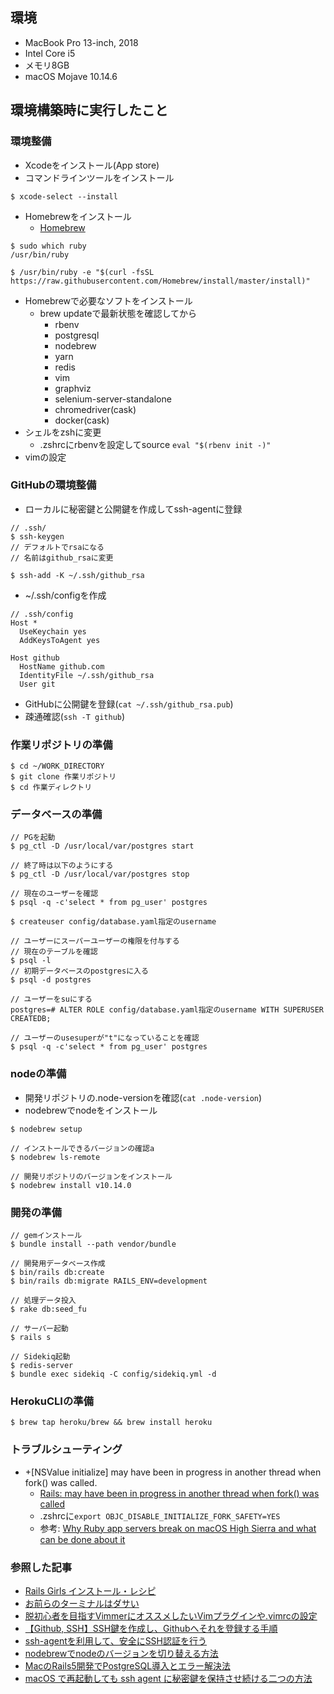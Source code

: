 ## 環境
- MacBook Pro 13-inch, 2018
- Intel Core i5
- メモリ8GB
- macOS Mojave 10.14.6

## 環境構築時に実行したこと
### 環境整備
- Xcodeをインストール(App store)
- コマンドラインツールをインストール

```shell
$ xcode-select --install
```

- Homebrewをインストール
  - [Homebrew](https://brew.sh/index_ja)

```shell
$ sudo which ruby
/usr/bin/ruby

$ /usr/bin/ruby -e "$(curl -fsSL https://raw.githubusercontent.com/Homebrew/install/master/install)"
```

- Homebrewで必要なソフトをインストール
  - brew updateで最新状態を確認してから
    - rbenv
    - postgresql
    - nodebrew
    - yarn
    - redis
    - vim
    - graphviz
    - selenium-server-standalone
    - chromedriver(cask)
    - docker(cask)
- シェルをzshに変更
  - .zshrcにrbenvを設定してsource `eval "$(rbenv init -)"`
- vimの設定

### GitHubの環境整備
- ローカルに秘密鍵と公開鍵を作成してssh-agentに登録

```shell
// .ssh/
$ ssh-keygen
// デフォルトでrsaになる
// 名前はgithub_rsaに変更

$ ssh-add -K ~/.ssh/github_rsa
```
- ~/.ssh/configを作成
```
// .ssh/config
Host *
  UseKeychain yes
  AddKeysToAgent yes

Host github
  HostName github.com
  IdentityFile ~/.ssh/github_rsa
  User git
```
- GitHubに公開鍵を登録(`cat ~/.ssh/github_rsa.pub`)
- 疎通確認(`ssh -T github`)

### 作業リポジトリの準備

```shell
$ cd ~/WORK_DIRECTORY
$ git clone 作業リポジトリ
$ cd 作業ディレクトリ
```

### データベースの準備

```
// PGを起動
$ pg_ctl -D /usr/local/var/postgres start

// 終了時は以下のようにする
$ pg_ctl -D /usr/local/var/postgres stop
```

```
// 現在のユーザーを確認
$ psql -q -c'select * from pg_user' postgres

$ createuser config/database.yaml指定のusername

// ユーザーにスーパーユーザーの権限を付与する
// 現在のテーブルを確認
$ psql -l
// 初期データベースのpostgresに入る
$ psql -d postgres

// ユーザーをsuにする
postgres=# ALTER ROLE config/database.yaml指定のusername WITH SUPERUSER CREATEDB;

// ユーザーのusesuperが"t"になっていることを確認
$ psql -q -c'select * from pg_user' postgres
```

### nodeの準備
- 開発リポジトリの.node-versionを確認(`cat .node-version`)
- nodebrewでnodeをインストール

```shell
$ nodebrew setup

// インストールできるバージョンの確認a
$ nodebrew ls-remote

// 開発リポジトリのバージョンをインストール
$ nodebrew install v10.14.0
```

### 開発の準備

```
// gemインストール
$ bundle install --path vendor/bundle

// 開発用データベース作成
$ bin/rails db:create
$ bin/rails db:migrate RAILS_ENV=development

// 処理データ投入
$ rake db:seed_fu

// サーバー起動
$ rails s

// Sidekiq起動
$ redis-server
$ bundle exec sidekiq -C config/sidekiq.yml -d
```

### HerokuCLIの準備

```shell
$ brew tap heroku/brew && brew install heroku
```

### トラブルシューティング
- +[NSValue initialize] may have been in progress in another thread when fork() was called.
  - [Rails: may have been in progress in another thread when fork() was called
](https://stackoverflow.com/questions/52671926/rails-may-have-been-in-progress-in-another-thread-when-fork-was-called)
  - .zshrcに`export OBJC_DISABLE_INITIALIZE_FORK_SAFETY=YES`
  - 参考: [Why Ruby app servers break on macOS High Sierra and what can be done about it](https://blog.phusion.nl/2017/10/13/why-ruby-app-servers-break-on-macos-high-sierra-and-what-can-be-done-about-it/)

### 参照した記事
- [Rails Girls インストール・レシピ](http://railsgirls.jp/install)
- [お前らのターミナルはダサい](https://qiita.com/kinchiki/items/57e9391128d07819c321)
- [脱初心者を目指すVimmerにオススメしたいVimプラグインや.vimrcの設定](https://qiita.com/jnchito/items/5141b3b01bced9f7f48f)
- [【Github, SSH】SSH鍵を作成し、Githubへそれを登録する手順](https://qiita.com/knife0125/items/50b80ad45d21ddec61a9)
- [ssh-agentを利用して、安全にSSH認証を行う](https://qiita.com/naoki_mochizuki/items/93ee2643a4c6ab0a20f5)
- [nodebrewでnodeのバージョンを切り替える方法](https://qiita.com/kuriya/items/36ae29366df0b7c95dec)
- [MacのRails5開発でPostgreSQL導入とエラー解決法](https://www.inodev.jp/entry/mac-rails-postgresql)
- [macOS で再起動しても ssh agent に秘密鍵を保持させ続ける二つの方法](https://qiita.com/sonots/items/a6dec06f95fca4757d4a)
